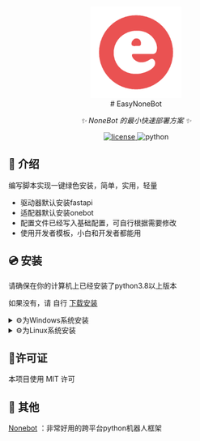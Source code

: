 <div align="center">
  <a href="https://v2.nonebot.dev/store"><img src="https://github.com/Kaguya233qwq/EasyNoneBot/blob/master/icon/easy_nonebot.png" width="180" height="180" alt="EasyNoneBotLogo"></a>
</div>

<div align="center">
# EasyNoneBot

_✨ NoneBot 的最小快速部署方案 ✨_


<a href="./LICENSE">
    <img src="https://img.shields.io/github/license/owner/nonebot-plugin-example.svg" alt="license">
</a>
<img src="https://img.shields.io/badge/python-3.8+-blue.svg" alt="python">

</div>

## 📖 介绍

编写脚本实现一键绿色安装，简单，实用，轻量

- 驱动器默认安装fastapi
- 适配器默认安装onebot
- 配置文件已经写入基础配置，可自行根据需要修改
- 使用开发者模板，小白和开发者都能用

## 💿 安装

请确保在你的计算机上已经安装了python3.8以上版本

如果没有，请 自行 [下载安装](https://www.python.org/downloads/)

<details>
<summary>⚙️为Windows系统安装</summary>

## 1.git方式(推荐)
git clone 本项目，选择直接双击运行"install_for_windows.bat"

`git clone https://github.com/Kaguya233qwq/EasyNoneBot.git`

## 2.curl方式(不推荐)

由于raw.githubusercontent.com被dns污染，可能需要手动修改hosts文件才能正常执行

`curl https://raw.githubusercontent.com/Kaguya233qwq/EasyNoneBot/master/install_for_windows.bat`

</details>

<details>
<summary>⚙️为Linux系统安装</summary>

`开发中，敬请期待`

</details>

## 🔑许可证

本项目使用 MIT 许可

## 🔖 其他

[Nonebot](https://nb2.baka.icu/) ：非常好用的跨平台python机器人框架



